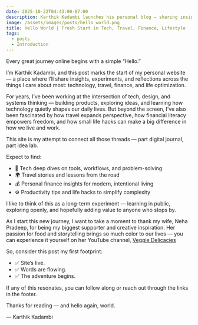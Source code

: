 ```yaml
---
date: 2025-10-22T04:43:00-07:00
description: Karthik Kadambi launches his personal blog — sharing insights on technology, travel, finance, and practical life hacks. A space for curious minds to explore ideas that connect creativity and clarity.
image: /assets/images/posts/hello_world.png
title: Hello World | Fresh Start in Tech, Travel, Finance, Lifestyle
tags:
  - posts
  - Introduction
---
```

Every great journey online begins with a simple “Hello.”

I’m Karthik Kadambi, and this post marks the start of my personal website — a place where I’ll share insights, experiments, and reflections across the things I care about most: technology, travel, finance, and life optimization.

For years, I’ve been working at the intersection of tech, design, and systems thinking — building products, exploring ideas, and learning how technology quietly shapes our daily lives. But beyond the screen, I’ve also been fascinated by how travel expands perspective, how financial literacy empowers freedom, and how small life hacks can make a big difference in how we live and work.

This site is my attempt to connect all those threads — part digital journal, part idea lab.

Expect to find:

- 🧠 Tech deep dives on tools, workflows, and problem-solving
- 🌍 Travel stories and lessons from the road
- 💰 Personal finance insights for modern, intentional living
- ⚙️ Productivity tips and life hacks to simplify complexity

I like to think of this as a long-term experiment — learning in public, exploring openly, and hopefully adding value to anyone who stops by.

As I start this new journey, I want to take a moment to thank my wife, Neha Pradeep, for being my biggest supporter and creative inspiration. Her passion for food and storytelling brings so much color to our lives — you can experience it yourself on her YouTube channel, <a href="https://www.youtube.com/@Veggiedelicacies" rel="nofollow noopener" target="_blank">Veggie Delicacies</a>

So, consider this post my first footprint:
- ✅ Site’s live.
- ✅ Words are flowing.
- ✅ The adventure begins.

If any of this resonates, you can follow along or reach out through the links in the footer.

Thanks for reading — and hello again, world.

— Karthik Kadambi